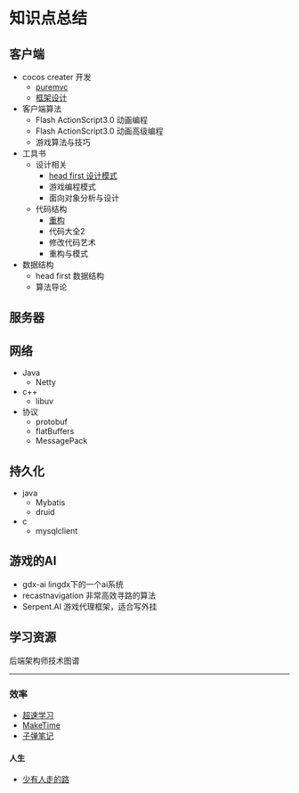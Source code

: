 # 知识点总结

## 客户端

- cocos creater 开发
  - [puremvc](https://github.com/sanzhixiong1986/puremvcCode.git)
  - [框架设计](https://github.com/sanzhixiong1986/cccMVC)
- 客户端算法
  - Flash ActionScript3.0 动画编程
  - Flash ActionScript3.0 动画高级编程
  - 游戏算法与技巧
- 工具书
  - 设计相关
    - [head first 设计模式](https://github.com/sanzhixiong1986/Design)
    - 游戏编程模式
    - 面向对象分析与设计
  - 代码结构
    - [重构](https://github.com/sanzhixiong1986/Refactor)
    - 代码大全2
    - 修改代码艺术
    - 重构与模式
- 数据结构
  - head first 数据结构
  - 算法导论



## 服务器

## 网络

- Java
  - Netty
- c++
  - libuv 
- 协议
  - protobuf
  - flatBuffers
  - MessagePack



## 持久化

- java
  - Mybatis
  - druid
- c
  - mysqlclient



## 游戏的AI

- gdx-ai lingdx下的一个ai系统
- recastnavigation 非常高效寻路的算法
- Serpent.AI 游戏代理框架，适合写外挂



## 学习资源

后端架构师技术图谱



------

### 效率

- [超速学习](https://www.163.com/dy/article/G1UFMEEQ05188DPA.html)
- [MakeTime](https://maketime.blog/)
- [子弹笔记](https://zhuanlan.zhihu.com/p/87612890)

#### 人生

- [少有人走的路](https://github.com/fancy88/iBook/blob/master/%E3%80%90%E7%B2%BE%E3%80%91%E5%B0%91%E6%9C%89%E4%BA%BA%E8%B5%B0%E7%9A%84%E8%B7%AF.epub)